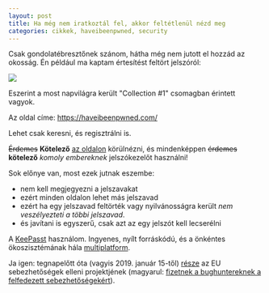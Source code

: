 ```yaml
---
layout: post
title: Ha még nem iratkoztál fel, akkor feltétlenül nézd meg
categories: cikkek, haveibeenpwned, security
---
```


Csak gondolatébresztőnek szánom, hátha még nem jutott el hozzád az okosság. Én például ma kaptam értesítést feltört jelszóról:

![](20190117haveibeenpwned.png?raw=true)

Eszerint a most napvilágra került "Collection #1" csomagban érintett vagyok.

Az oldal címe: https://haveibeenpwned.com/

Lehet csak keresni, és regisztrálni is.

~~Érdemes~~ **Kötelező** [az oldalon](https://haveibeenpwned.com/) körülnézni, és mindenképpen ~~érdemes~~ **kötelező** *komoly embereknek* jelszókezelőt használni!

Sok előnye van, most ezek jutnak eszembe:
- nem kell megjegyezni a jelszavakat
- ezért minden oldalon lehet más jelszavad
- ezért ha egy jelszavad feltörték vagy nyilvánosságra került *nem veszélyezteti a többi jelszavad*.
- és javítani is egyszerű, csak azt az egy jelszót kell lecserélni

A [KeePasst](https://keepass.info/) használom. Ingyenes, nyílt forráskódú, és a önkéntes ökoszisztémának hála [multiplatform](https://keepass.info/download.html). 

Ja igen: tegnapelőtt óta (vagyis 2019. január 15-től) [része](https://www.intigriti.com/public/project/keepass/keepassbyec) az EU sebezhetőségek elleni projektjének (magyarul: [fizetnek a bughuntereknek a felfedezett sebezhetőségekért](https://prog.hu/hirek/5166/nagy-penzeket-fog-fizetni-szoftverbugokert-az-eu)).